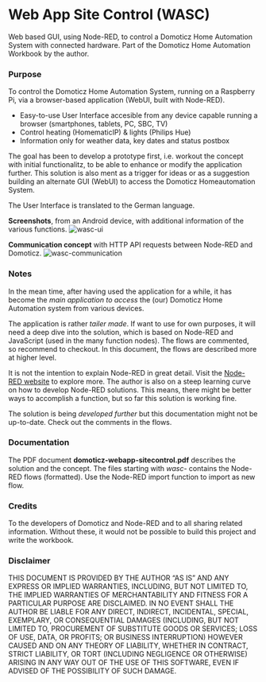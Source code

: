 # Web App Site Control (WASC)
Web based GUI, using Node-RED, to control a Domoticz Home Automation System with connected hardware.
Part of the Domoticz Home Automation Workbook by the author.

### Purpose
To control the Domoticz Home Automation System, running on a Raspberry Pi, via a browser-based application (WebUI, built with Node-RED).

* Easy-to-use User Interface accesible from any device capable running a browser (smartphones, tablets, PC, SBC, TV)
* Control heating (HomematicIP) & lights (Philips Hue)
* Information only for weather data, key dates and status postbox

The goal has been to develop a prototype first, i.e. workout the concept with initial functionalitz, to be able to enhance or modify the application further.
This solution is also ment as a trigger for ideas or as a suggestion building an alternate GUI (WebUI) to access the Domoticz Homeautomation System.

The User Interface is translated to the German language.

**Screenshots**, from an Android device, with additional information of the various functions. 
![wasc-ui](https://user-images.githubusercontent.com/47274144/72217193-74f06980-352b-11ea-9eb9-80437d275bd7.png)

**Communication concept** with HTTP API requests between Node-RED and Domoticz.
![wasc-communication](https://user-images.githubusercontent.com/47274144/72217198-889bd000-352b-11ea-83b3-205ac32fef02.png)

### Notes
In the mean time, after having used the application for a while, it has become the _main application to access_ the (our) Domoticz Home Automation system from various devices.

The application is rather _tailer made_.
If want to use for own purposes, it will need a deep dive into the solution, which is based on Node-RED and JavaScript (used in the many function nodes).
The flows are commented, so recommend to checkout.
In this document, the flows are described more at higher level.

It is not the intention to explain Node-RED in great detail.
Visit the [Node-RED website](https://nodered.org/) to explore more.
The author is also on a steep learning curve on how to develop Node-RED solutions.
This means, there might be better ways to accomplish a function, but so far this solution is working fine.

The solution is being _developed further_ but this documentation might not be up-to-date. Check out the comments in the flows.

### Documentation
The PDF document **domoticz-webapp-sitecontrol.pdf** describes the solution and the concept.
The files starting with *wasc-* contains the Node-RED flows (formatted). Use the Node-RED import function to import as new flow.

### Credits
To the developers of Domoticz and Node-RED and to all sharing related information.
Without these, it would not be possible to build this project and write the workbook.

### Disclaimer
THIS DOCUMENT IS PROVIDED BY THE AUTHOR “AS IS” AND ANY EXPRESS OR IMPLIED WARRANTIES, INCLUDING, BUT NOT LIMITED TO, THE IMPLIED WARRANTIES OF MERCHANTABILITY AND FITNESS FOR A PARTICULAR PURPOSE ARE DISCLAIMED. IN NO EVENT SHALL THE AUTHOR BE LIABLE FOR ANY DIRECT, INDIRECT, INCIDENTAL, SPECIAL, EXEMPLARY, OR CONSEQUENTIAL DAMAGES (INCLUDING, BUT NOT LIMITED TO, PROCUREMENT OF SUBSTITUTE GOODS OR SERVICES; LOSS OF USE, DATA, OR PROFITS; OR BUSINESS INTERRUPTION) HOWEVER CAUSED AND ON ANY THEORY OF LIABILITY, WHETHER IN CONTRACT, STRICT LIABILITY, OR TORT (INCLUDING NEGLIGENCE OR OTHERWISE) ARISING IN ANY WAY OUT OF THE USE OF THIS SOFTWARE, EVEN IF ADVISED OF THE POSSIBILITY OF SUCH DAMAGE.

